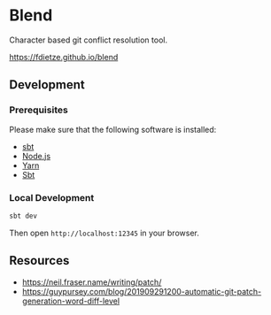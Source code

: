 # Blend

Character based git conflict resolution tool.

https://fdietze.github.io/blend

## Development
### Prerequisites

Please make sure that the following software is installed:

 - [sbt](https://www.scala-sbt.org)
 - [Node.js](https://nodejs.org/en/download/)
 - [Yarn](https://yarnpkg.com/en/docs/install)
 - [Sbt](https://www.scala-sbt.org/download.html)

### Local Development

```sh
sbt dev
```

Then open `http://localhost:12345` in your browser.

## Resources
- https://neil.fraser.name/writing/patch/
- https://guypursey.com/blog/201909291200-automatic-git-patch-generation-word-diff-level
